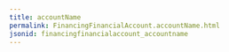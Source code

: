 ```yaml
---
title: accountName
permalink: FinancingFinancialAccount.accountName.html
jsonid: financingfinancialaccount_accountname
---
```


